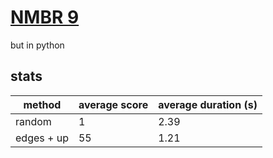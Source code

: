 # [NMBR 9](https://www.zmangames.com/en/products/nmbr-9/)

but in python


## stats
| method     | average score | average duration (s) |
| ---------- | ------------- | -------------------- |
| random     | 1             | 2.39                 |
| edges + up | 55            | 1.21                 |

